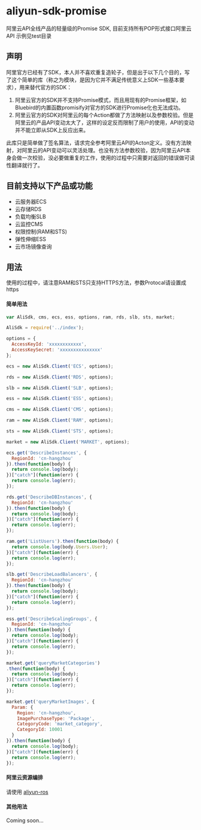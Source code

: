 # aliyun-sdk-promise

阿里云API全线产品的轻量级的Promise SDK, 目前支持所有POP形式接口阿里云API
示例见test目录

## 声明

阿里官方已经有了SDK，本人并不喜欢重复造轮子，但是出于以下几个目的，写了这个简单的库（称之为模块，是因为它并不满足传统意义上SDK一些基本要求），用来替代官方的SDK：

1. 阿里云官方的SDK并不支持Promise模式，而且用现有的Promise框架，如Bluebird的内置函数promisify对官方的SDK进行Promise化也无法成功。
1. 阿里云官方的SDK对阿里云的每个Action都做了方法映射以及参数校验。但是阿里云的产品API变动太大了，这样的设定反而限制了用户的使用，API的变动并不能立即从SDK上反应出来。

此库只是简单做了签名算法，请求完全参考阿里云API的Acton定义。没有方法映射，对阿里云的API变动可以灵活处理。也没有方法参数校验，因为阿里云API本身会做一次校验，没必要做重复的工作，使用的过程中只需要对返回的错误做可读性翻译就行了。

## 目前支持以下产品或功能

* 云服务器ECS
* 云存储RDS
* 负载均衡SLB
* 云监控CMS
* 权限控制(RAM和STS)
* 弹性伸缩ESS
* 云市场镜像查询

## 用法

使用的过程中，请注意RAM和STS只支持HTTPS方法，参数Protocal请设置成https

#### 简单用法
```javascript
var AliSdk, cms, ecs, ess, options, ram, rds, slb, sts, market;

AliSdk = require('../index');

options = {
  AccessKeyId: 'xxxxxxxxxxxx',
  AccessKeySecret: 'xxxxxxxxxxxxxxx'
};

ecs = new AliSdk.Client('ECS', options);

rds = new AliSdk.Client('RDS', options);

slb = new AliSdk.Client('SLB', options);

ess = new AliSdk.Client('ESS', options);

cms = new AliSdk.Client('CMS', options);

ram = new AliSdk.Client('RAM', options);

sts = new AliSdk.Client('STS', options);

market = new AliSdk.Client('MARKET', options);

ecs.get('DescribeInstances', {
  RegionId: 'cn-hangzhou'
}).then(function(body) {
  return console.log(body);
})["catch"](function(err) {
  return console.log(err);
});

rds.get('DescribeDBInstances', {
  RegionId: 'cn-hangzhou'
}).then(function(body) {
  return console.log(body);
})["catch"](function(err) {
  return console.log(err);
});

ram.get('ListUsers').then(function(body) {
  return console.log(body.Users.User);
})["catch"](function(err) {
  return console.log(err);
});

slb.get('DescribeLoadBalancers', {
  RegionId: 'cn-hangzhou'
}).then(function(body) {
  return console.log(body);
})["catch"](function(err) {
  return console.log(err);
});

ess.get('DescribeScalingGroups', {
  RegionId: 'cn-hangzhou'
}).then(function(body) {
  return console.log(body);
})["catch"](function(err) {
  return console.log(err);
});

market.get('queryMarketCategories')
.then(function(body) {
  return console.log(body);
})["catch"](function(err) {
  return console.log(err);
});

market.get('queryMarketImages', {
  Param: {
    Region: 'cn-hangzhou',
    ImagePurchaseType: 'Package',
    CategoryCode: 'market_category',
    CategoryId: 10001
  }
}).then(function(body) {
  return console.log(body);
})["catch"](function(err) {
  return console.log(err);
});

```
#### 阿里云资源编排
请使用 [aliyun-ros](https://www.npmjs.com/package/aliyun-ros)

#### 其他用法
Coming soon...
